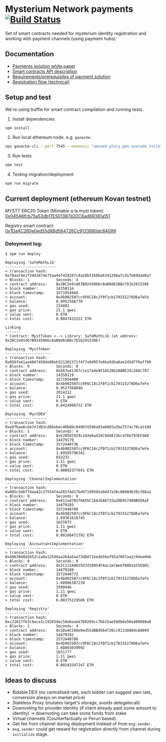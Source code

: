 # Mysterium Network payments [![Build Status](https://travis-ci.com/mysteriumnetwork/payments-smart-contracts.svg?token=t9FwiYsxwDxkJWnSMpfr&branch=master)](https://travis-ci.com/mysteriumnetwork/payments-smart-contracts)

Set of smart contracts needed for mysterium identity registration and working with payment channels (using payment hubs).

## Documentation

* [Payments solution white paper](docs/paper/accountant-pattern.pdf)
* [Smart contracts API description](docs/smart-contracts.md)
* [Requirements/prerequisites of payment solution](docs/prerequisites.md)
* [Registration flow (technical)](docs/registration-flow.md)

## Setup and test

We're using truffle for smart contract compilation and running tests.

1. Install dependencies

```bash
npm install
```

2. Run local ethereum node, e.g. `ganache`.

```bash
npx ganache-cli --port 7545 --mnemonic "amused glory pen avocado toilet dragon entry kitchen cliff retreat canyon danger"
```

3. Run tests

```bash
npm test
```

4. Testing migration/deployment
```bash
npm run migrate
```

## Current deployment (ethereum Kovan testnet)
MYSTT ERC20 Token (Mintable a la myst token): [0x045A6fcb75a53db17E5013B7d2DC6ad69381a151](https://kovan.etherscan.io/address/0xE67e41367c1e17ede951A528b2A8BE35c288c787)

Registry smart contract:
[0x1Da4C260e0ed55d8Bd564726Cc9133880dc8A099](https://kovan.etherscan.io/address/0x1Da4C260e0ed55d8Bd564726Cc9133880dc8A099)

### Deloyment log:

    $ npm run deploy

    Deploying 'SafeMathLib'
    -----------------------
    > transaction hash:    0xf8aaf4e1f3443874e75aa44fd28107c8a28b5168be6341206afcd17e69dad8a7
    > Blocks: 1            Seconds: 4
    > contract address:    0x3BC2e91d67B924506bc0aB9d61B8c7D1b291538E
    > block number:        14358116
    > block timestamp:     1571954468
    > account:             0x4b902507cc9F6C18c2f0f1cb170315276D6a7eFe
    > balance:             0.9952566778
    > gas used:            224802
    > gas price:           21.1 gwei
    > value sent:          0 ETH
    > total cost:          0.0047433222 ETH

    Linking
    -------
    * Contract: MystToken <--> Library: SafeMathLib (at address: 0x3BC2e91d67B924506bc0aB9d61B8c7D1b291538E)

    Deploying 'MystToken'
    ---------------------
    > transaction hash:    0x856fe41aa4047450de88eb321382371f4f7a9d957e66a5dba8ae245d7f0aff99
    > Blocks: 0            Seconds: 0
    > contract address:    0xE67e41367c1e17ede951A528b2A8BE35c288c787
    > block number:        14358119
    > block timestamp:     1571954480
    > account:             0x4b902507cc9F6C18c2f0f1cb170315276D6a7eFe
    > balance:             0.9527568046
    > gas used:            2014212
    > gas price:           21.1 gwei
    > value sent:          0 ETH
    > total cost:          0.0424998732 ETH

    Deploying 'MystDEX'
    -------------------
    > transaction hash:    0xe8fbaa6cde7e7d83cd66ebec40b8bc049bfd3d6a03a6865a3ba757ac78ca310d
    > Blocks: 1            Seconds: 4
    > contract address:    0xE285d2929c1A3e6a419C9ddA73bc476b793EFdA8
    > block number:        14479179
    > block timestamp:     1572440736
    > account:             0x4b902507cc9F6C18c2f0f1cb170315276D6a7eFe
    > balance:             1.69585796341
    > gas used:            832231
    > gas price:           1.11 gwei
    > value sent:          0 ETH
    > total cost:          0.00092377641 ETH

    Deploying 'ChannelImplementation'
    ---------------------------------
    > transaction hash:    0x005c5dbf78aa42c27554f4a265f4d17bd97199595a9d47a36c0098db39c766a1
    > Blocks: 0            Seconds: 0
    > contract address:    0x611ad702f6A55C16A1bA6733a20D457488B5EAaF
    > block number:        14479185
    > block timestamp:     1572440760
    > account:             0x4b902507cc9F6C18c2f0f1cb170315276D6a7eFe
    > balance:             1.69361616745
    > gas used:            1625872
    > gas price:           1.11 gwei
    > value sent:          0 ETH
    > total cost:          0.00180471792 ETH

    Deploying 'AccountantImplementation'
    ------------------------------------
    > transaction hash:    0x4863848d2b52c1a0a12546aa2b4a5aa73d8df1be4656af95a7667aa2c94ee04b
    > Blocks: 0            Seconds: 0
    > contract address:    0x2C122A9655d7d30954F4ac1eC8e6f00D1e55E901
    > block number:        14479188
    > block timestamp:     1572440772
    > account:             0x4b902507cc9F6C18c2f0f1cb170315276D6a7eFe
    > balance:             1.68986387239
    > gas used:            3380446
    > gas price:           1.11 gwei
    > value sent:          0 ETH
    > total cost:          0.00375229506 ETH

    Deploying 'Registry'
    --------------------
    > transaction hash:    0xc21617f63c9ace1c19345dec54ebeaeb708269cc7bb15ae59db6e56e400680a0
    > Blocks: 1            Seconds: 4
    > contract address:    0x1Da4C260e0ed55d8Bd564726Cc9133880dc8A099
    > block number:        14479192
    > block timestamp:     1572440788
    > account:             0x4b902507cc9F6C18c2f0f1cb170315276D6a7eFe
    > balance:             1.68803039992
    > gas used:            1651777
    > gas price:           1.11 gwei
    > value sent:          0 ETH
    > total cost:          0.00183347247 ETH

## Ideas to discuss

* Bidable DEX (no centralised rate, each bidder can suggest own rate, conversion always on market price)
* Stateless Proxy (mutates target's storage, avoids delegatecall)
* Downvoting for provider identity (if client already paid some amount to identity) -> downvoting can take some funds from stake
* Virtual channels (Counterfactually or Perun based).
* Get fee from channel during deployment instead of from `msg.sender`.
* `msg.sender` could get reward for registration directly from channel during `initialize` stage.
